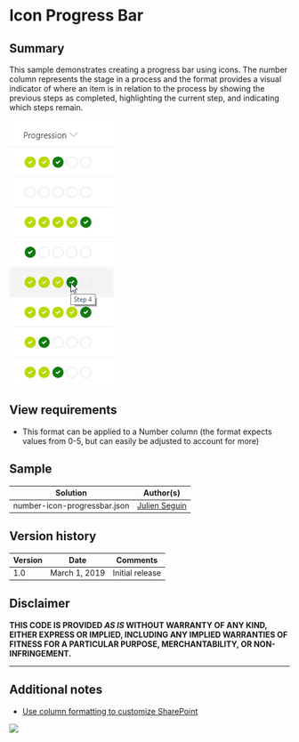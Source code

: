 # Icon Progress Bar

## Summary
This sample demonstrates creating a progress bar using icons. The number column represents the stage in a process and the format provides a visual indicator of where an item is in relation to the process by showing the previous steps as completed, highlighting the current step, and indicating which steps remain.

![screenshot of the sample](./screenshot.png)

## View requirements
- This format can be applied to a Number column (the format expects values from 0-5, but can easily be adjusted to account for more)

## Sample

Solution|Author(s)
--------|---------
number-icon-progressbar.json | [Julien Seguin](https://twitter.com/julien_seguin)

## Version history

Version|Date|Comments
-------|----|--------
1.0|March 1, 2019|Initial release

## Disclaimer
**THIS CODE IS PROVIDED *AS IS* WITHOUT WARRANTY OF ANY KIND, EITHER EXPRESS OR IMPLIED, INCLUDING ANY IMPLIED WARRANTIES OF FITNESS FOR A PARTICULAR PURPOSE, MERCHANTABILITY, OR NON-INFRINGEMENT.**

---

## Additional notes
- [Use column formatting to customize SharePoint](https://docs.microsoft.com/en-us/sharepoint/dev/declarative-customization/column-formatting)

<img src="https://telemetry.sharepointpnp.com/sp-dev-list-formatting/column-samples/number-icon-progressbar" />